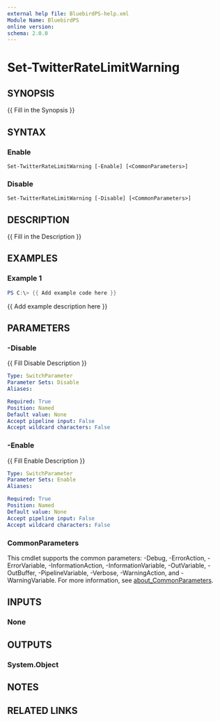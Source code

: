 ```yaml
---
external help file: BluebirdPS-help.xml
Module Name: BluebirdPS
online version:
schema: 2.0.0
---
```


# Set-TwitterRateLimitWarning

## SYNOPSIS
{{ Fill in the Synopsis }}

## SYNTAX

### Enable
```
Set-TwitterRateLimitWarning [-Enable] [<CommonParameters>]
```

### Disable
```
Set-TwitterRateLimitWarning [-Disable] [<CommonParameters>]
```

## DESCRIPTION
{{ Fill in the Description }}

## EXAMPLES

### Example 1
```powershell
PS C:\> {{ Add example code here }}
```

{{ Add example description here }}

## PARAMETERS

### -Disable
{{ Fill Disable Description }}

```yaml
Type: SwitchParameter
Parameter Sets: Disable
Aliases:

Required: True
Position: Named
Default value: None
Accept pipeline input: False
Accept wildcard characters: False
```

### -Enable
{{ Fill Enable Description }}

```yaml
Type: SwitchParameter
Parameter Sets: Enable
Aliases:

Required: True
Position: Named
Default value: None
Accept pipeline input: False
Accept wildcard characters: False
```

### CommonParameters
This cmdlet supports the common parameters: -Debug, -ErrorAction, -ErrorVariable, -InformationAction, -InformationVariable, -OutVariable, -OutBuffer, -PipelineVariable, -Verbose, -WarningAction, and -WarningVariable. For more information, see [about_CommonParameters](http://go.microsoft.com/fwlink/?LinkID=113216).

## INPUTS

### None

## OUTPUTS

### System.Object
## NOTES

## RELATED LINKS
